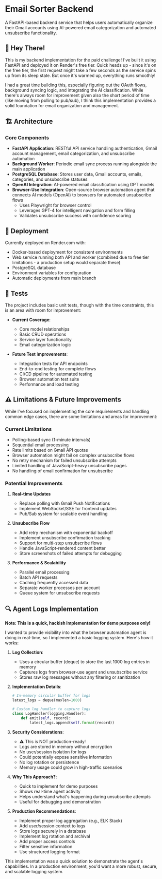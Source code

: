 # Email Sorter Backend

A FastAPI-based backend service that helps users automatically organize their Gmail accounts using AI-powered email categorization and automated unsubscribe functionality.

## 👋 Hey There!

This is my backend implementation for the paid challenge! I've built it using FastAPI and deployed it on Render's free tier. Quick heads up - since it's on the free tier, the first request might take a few seconds as the service spins up from its sleep state. But once it's warmed up, everything runs smoothly!

I had a great time building this, especially figuring out the OAuth flows, background syncing logic, and integrating the AI classification. While there's always room for improvement given also the short period of time (like moving from polling to pub/sub), I think this implementation provides a solid foundation for email organization and management.

## 🏗️ Architecture

### Core Components

- **FastAPI Application**: RESTful API service handling authentication, Gmail account management, email categorization, and unsubscribe automation
- **Background Worker**: Periodic email sync process running alongside the main application
- **PostgreSQL Database**: Stores user data, Gmail accounts, emails, categories, and unsubscribe statuses
- **OpenAI Integration**: AI-powered email classification using GPT models
- **Browser-Use Integration**: Open-source browser automation agent that connects AI models (OpenAI) to browsers for automated unsubscribe flows
  - Uses Playwright for browser control
  - Leverages GPT-4 for intelligent navigation and form filling
  - Validates unsubscribe success with confidence scoring

## 🚀 Deployment

Currently deployed on Render.com with:
- Docker-based deployment for consistent environments
- Web service running both API and worker (combined due to free tier limitations - a production setup would separate these)
- PostgreSQL database
- Environment variables for configuration
- Automatic deployments from main branch

## 🧪 Tests

The project includes basic unit tests, though with the time constraints, this is an area with room for improvement:

- **Current Coverage**:
  - Core model relationships
  - Basic CRUD operations
  - Service layer functionality
  - Email categorization logic

- **Future Test Improvements**:
  - Integration tests for API endpoints
  - End-to-end testing for complete flows
  - CI/CD pipeline for automated testing
  - Browser automation test suite
  - Performance and load testing

## ⚠️ Limitations & Future Improvements

While I've focused on implementing the core requirements and handling common edge cases, there are some limitations and areas for improvement:

### Current Limitations
- Polling-based sync (1-minute intervals)
- Sequential email processing
- Rate limits based on Gmail API quotas
- Browser automation might fail on complex unsubscribe flows
- No retry mechanism for failed unsubscribe attempts
- Limited handling of JavaScript-heavy unsubscribe pages
- No handling of email confirmation for unsubscribe

### Potential Improvements
1. **Real-time Updates**
   - Replace polling with Gmail Push Notifications
   - Implement WebSocket/SSE for frontend updates
   - Pub/Sub system for scalable event handling

2. **Unsubscribe Flow**
   - Add retry mechanism with exponential backoff
   - Implement unsubscribe confirmation tracking
   - Support for multi-step unsubscribe flows
   - Handle JavaScript-rendered content better
   - Store screenshots of failed attempts for debugging

3. **Performance & Scalability**
   - Parallel email processing
   - Batch API requests
   - Caching frequently accessed data
   - Separate worker processes per account
   - Queue system for unsubscribe requests

## 🔍 Agent Logs Implementation

**Note: This is a quick, hackish implementation for demo purposes only!**

I wanted to provide visibility into what the browser automation agent is doing in real-time, so I implemented a basic logging system. Here's how it works:

1. **Log Collection**:
   - Uses a circular buffer (deque) to store the last 1000 log entries in memory
   - Captures logs from browser-use agent and unsubscribe service
   - Stores raw log messages without any filtering or sanitization

2. **Implementation Details**:
   ```python
   # In-memory circular buffer for logs
   latest_logs = deque(maxlen=1000)

   # Custom log handler to capture logs
   class LogHandler(logging.Handler):
       def emit(self, record):
           latest_logs.append(self.format(record))
   ```

3. **Security Considerations**:
   - ⚠️ This is NOT production-ready!
   - Logs are stored in memory without encryption
   - No user/session isolation for logs
   - Could potentially expose sensitive information
   - No log rotation or persistence
   - Memory usage could grow in high-traffic scenarios

4. **Why This Approach?**:
   - Quick to implement for demo purposes
   - Shows real-time agent activity
   - Helps understand what's happening during unsubscribe attempts
   - Useful for debugging and demonstration

5. **Production Recommendations**:
   - Implement proper log aggregation (e.g., ELK Stack)
   - Add user/session context to logs
   - Store logs securely in a database
   - Implement log rotation and archival
   - Add proper access controls
   - Filter sensitive information
   - Use structured logging format

This implementation was a quick solution to demonstrate the agent's capabilities. In a production environment, you'd want a more robust, secure, and scalable logging system.
